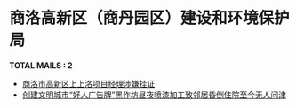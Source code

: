 # 商洛高新区（商丹园区）建设和环境保护局
__TOTAL MAILS : 2__
- [商洛市高新区上上洛项目经理涉嫌挂证](../../category/letters/6803.md)
- [创建文明城市“好人广告牌”黑作坊昼夜喷漆加工致邻居昏倒住院至今无人问津](../../category/letters/6495.md)